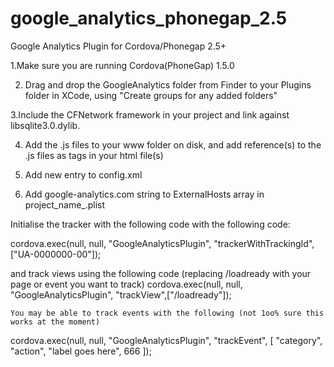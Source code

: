 google_analytics_phonegap_2.5
=============================

Google Analytics Plugin for Cordova/Phonegap 2.5+




1.Make sure you are running Cordova(PhoneGap) 1.5.0

2. Drag and drop the GoogleAnalytics folder from Finder to your Plugins folder in XCode, using "Create groups for any added folders"

3.Include the CFNetwork framework in your project and link against libsqlite3.0.dylib.

4. Add the .js files to your www folder on disk, and add reference(s) to the .js files as tags in your html file(s)

5. Add new entry <plugin name="googleAnalyticsPlugin" value="GoogleAnalyticsPlugin" /> to config.xml

6. Add google-analytics.com string to ExternalHosts array in project_name_.plist 



Initialise the tracker with the following code with the following code:

cordova.exec(null, null, "GoogleAnalyticsPlugin", "trackerWithTrackingId",["UA-0000000-00"]);


and track views using the following code (replacing /loadready with your page or event you want to track)
	cordova.exec(null, null, "GoogleAnalyticsPlugin", "trackView",["/loadready"]);
	
	You may be able to track events with the following (not 1oo% sure this works at the moment)
	
cordova.exec(null, null, "GoogleAnalyticsPlugin", "trackEvent", [ "category", "action", "label goes here", 666 ]);
	
